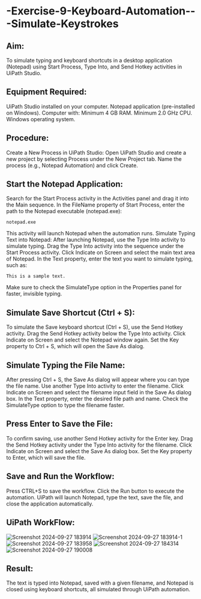 # -Exercise-9-Keyboard-Automation---Simulate-Keystrokes

## Aim:
To simulate typing and keyboard shortcuts in a desktop application (Notepad) using Start Process, Type Into, and Send Hotkey activities in UiPath Studio.

## Equipment Required:
UiPath Studio installed on your computer.
Notepad application (pre-installed on Windows).
Computer with:
Minimum 4 GB RAM.
Minimum 2.0 GHz CPU.
Windows operating system.
## Procedure:
Create a New Process in UiPath Studio:
Open UiPath Studio and create a new project by selecting Process under the New Project tab.
Name the process (e.g., Notepad Automation) and click Create.

## Start the Notepad Application:
Search for the Start Process activity in the Activities panel and drag it into the Main sequence.
In the FileName property of Start Process, enter the path to the Notepad executable (notepad.exe):
```
notepad.exe
```
This activity will launch Notepad when the automation runs.
Simulate Typing Text into Notepad:
After launching Notepad, use the Type Into activity to simulate typing.
Drag the Type Into activity into the sequence under the Start Process activity.
Click Indicate on Screen and select the main text area of Notepad.
In the Text property, enter the text you want to simulate typing, such as:
```
This is a sample text.
```
Make sure to check the SimulateType option in the Properties panel for faster, invisible typing.

## Simulate Save Shortcut (Ctrl + S):
To simulate the Save keyboard shortcut (Ctrl + S), use the Send Hotkey activity.
Drag the Send Hotkey activity below the Type Into activity.
Click Indicate on Screen and select the Notepad window again.
Set the Key property to Ctrl + S, which will open the Save As dialog.

## Simulate Typing the File Name:
After pressing Ctrl + S, the Save As dialog will appear where you can type the file name.
Use another Type Into activity to enter the filename.
Click Indicate on Screen and select the filename input field in the Save As dialog box.
In the Text property, enter the desired file path and name.
Check the SimulateType option to type the filename faster.

## Press Enter to Save the File:
To confirm saving, use another Send Hotkey activity for the Enter key.
Drag the Send Hotkey activity under the Type Into activity for the filename.
Click Indicate on Screen and select the Save As dialog box.
Set the Key property to Enter, which will save the file.

## Save and Run the Workflow:
Press CTRL+S to save the workflow.
Click the Run button to execute the automation.
UiPath will launch Notepad, type the text, save the file, and close the application automatically.
## UiPath WorkFlow:
![Screenshot 2024-09-27 183914](https://github.com/user-attachments/assets/429974bd-73e2-47d4-ac89-dce803b02bba)
![Screenshot 2024-09-27 183914-1](https://github.com/user-attachments/assets/b09e2a89-17a3-40e3-9036-8b8e81f2a53a)
![Screenshot 2024-09-27 183958](https://github.com/user-attachments/assets/8ed3febb-a8af-4719-8210-c4e4c6fc91c3)
![Screenshot 2024-09-27 184314](https://github.com/user-attachments/assets/06fdac66-7e1e-4f40-ae69-0bca26ffd957)
![Screenshot 2024-09-27 190008](https://github.com/user-attachments/assets/c557e889-ec36-418a-9353-c19aa0f9ac70)


## Result:
The text is typed into Notepad, saved with a given filename, and Notepad is closed using keyboard shortcuts, all simulated through UiPath automation.
